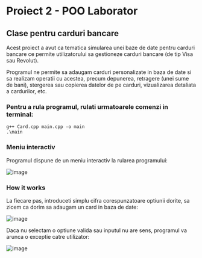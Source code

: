 # Proiect 2 - POO Laborator

## Clase pentru carduri bancare

Acest proiect a avut ca tematica simularea unei baze de date pentru carduri bancare ce permite
utilizatorului sa gestioneze carduri bancare (de tip Visa sau Revolut).

Programul ne permite sa adaugam carduri personalizate in baza de date si sa realizam operatii
cu acestea, precum depunerea, retragere (unei sume de bani), stergerea sau copierea datelor de pe carduri, vizualizarea detaliata a 
cardurilor, etc.

### Pentru a rula programul, rulati urmatoarele comenzi in terminal:

```
g++ Card.cpp main.cpp -o main
.\main
```

### Meniu interactiv

Programul dispune de un meniu interactiv la rularea programului:

![image](https://user-images.githubusercontent.com/64250100/163678927-b8a7e0ee-0e5b-4645-844d-c10708e6b542.png)

### How it works

La fiecare pas, introduceti simplu cifra corespunzatoare optiunii dorite, sa zicem ca dorim sa adaugam un card in baza de date:

![image](https://user-images.githubusercontent.com/64250100/163678909-04ff3f53-bb14-4f73-915a-b7da018b1353.png)

Daca nu selectam o optiune valida sau inputul nu are sens, programul va arunca o exceptie catre utilizator:

![image](https://user-images.githubusercontent.com/64250100/163678961-644b7be0-ea5d-475b-8ad8-03fe23eb3fb5.png)



